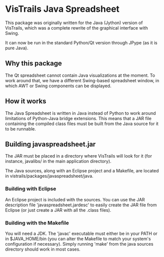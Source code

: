 VisTrails Java Spreadsheet
==========================

This package was originally written for the Java (Jython) version of VisTrails,
which was a complete rewrite of the graphical interface with Swing.

It can now be run in the standard Python/Qt version through JPype (as it is
pure Java).


Why this package
----------------

The Qt spreadsheet cannot contain Java visualizations at the moment. To work
around that, we have a different Swing-based spreadsheet window, in which AWT
or Swing components can be displayed.


How it works
------------

The Java Spreadsheet is written in Java instead of Python to work around
limitations of Python-Java bridge extensions. This means that a JAR file
containing the compiled class files must be built from the Java source for it
to be runnable.


Building javaspreadsheet.jar
----------------------------

The JAR must be placed in a directory where VisTrails will look for it (for
instance, javalibs/ in the main application directory).

The Java sources, along with an Eclipse project and a Makefile, are located in
vistrails/packages/javaspreadsheet/java.


### Building with Eclipse

An Eclipse project is included with the sources. You can use the JAR
description file 'javaspreadsheet.jardesc' to easily create the JAR file from
Eclipse (or just create a JAR with all the .class files).


### Building with the Makefile

You will need a JDK. The 'javac' executable must either be in your PATH or in
$JAVA_HOME/bin (you can alter the Makefile to match your system's
configuration if necessary). Simply running 'make' from the java sources
directory should work in most cases.
